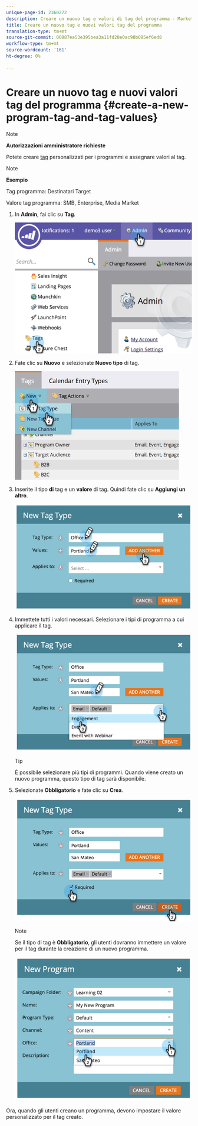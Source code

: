 ```yaml
---
unique-page-id: 2360272
description: Creare un nuovo tag e valori di tag del programma - Marketo Docs - Documentazione del prodotto
title: Creare un nuovo tag e nuovi valori tag del programma
translation-type: tm+mt
source-git-commit: 00887ea53e395bea3a11fd28e0ac98b085ef6ed8
workflow-type: tm+mt
source-wordcount: '161'
ht-degree: 0%

---
```



# Creare un nuovo tag e nuovi valori tag del programma {#create-a-new-program-tag-and-tag-values}

>[!NOTE]
>
>**Autorizzazioni amministratore richieste**

Potete creare [tag](../../../product-docs/core-marketo-concepts/programs/working-with-programs/understanding-tags.md) personalizzati per i programmi e assegnare valori al tag.

>[!NOTE]
>
>**Esempio**
>
>Tag programma: Destinatari Target
>
>Valore tag programma: SMB, Enterprise, Media Market

1. In **Admin**, fai clic su **Tag**.

   ![](assets/image2014-9-24-12-3a10-3a32.png)

1. Fate clic su **Nuovo** e selezionate **Nuovo tipo** di tag.

   ![](assets/image2014-9-24-12-3a12-3a43.png)

1. Inserite il tipo **di** tag e un **valore** di tag. Quindi fate clic su **Aggiungi un altro**.

   ![](assets/image2014-9-24-12-3a16-3a55.png)

1. Immettete tutti i valori necessari. Selezionare i tipi di programma a cui applicare il tag.

   ![](assets/image2014-9-24-12-3a17-3a29.png)

   >[!TIP]
   >
   >È possibile selezionare più tipi di programmi. Quando viene creato un nuovo programma, questo tipo di tag sarà disponibile.

1. Selezionate **Obbligatorio** e fate clic su **Crea**.

   ![](assets/image2014-9-24-12-3a18-3a33.png)

   >[!NOTE]
   >
   >Se il tipo di tag è **Obbligatorio**, gli utenti dovranno immettere un valore per il tag durante la creazione di un nuovo programma.

   ![](assets/image2014-9-24-12-3a19-3a17.png)

Ora, quando gli utenti creano un programma, devono impostare il valore personalizzato per il tag creato.